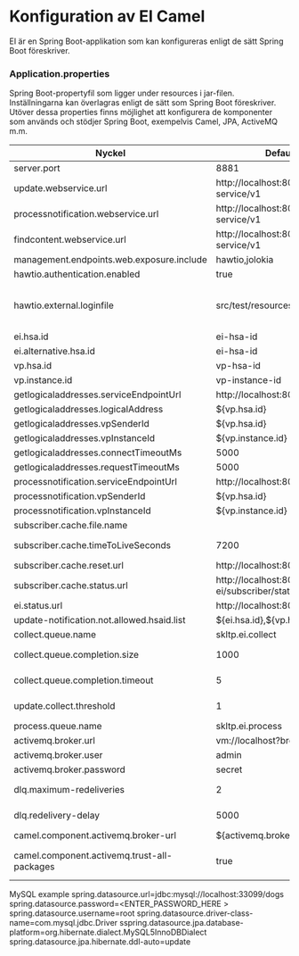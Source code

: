 # Konfiguration av EI Camel

EI är en Spring Boot-applikation som kan konfigureras enligt de sätt Spring Boot föreskriver.

### Application.properties ###
Spring Boot-propertyfil som ligger under resources i jar-filen. Inställningarna kan överlagras enligt de sätt som Spring Boot föreskriver. 
Utöver dessa properties finns möjlighet att konfigurera de komponenter som används och stödjer Spring Boot, exempelvis Camel, JPA, ActiveMQ m.m.

|Nyckel|Defaultvärde/Exempel|Beskrivning|
|----|------------------|---------|
| server.port | 8881 | Spring-boot server port |
| update.webservice.url | http://localhost:8081/skltp-ei/update-service/v1 |URL för Update webbtjänsten |
| processnotification.webservice.url | http://localhost:8081/skltp-ei/notification-service/v1 | URL för ProcessNotification webbtjänsten |
| findcontent.webservice.url | http://localhost:8082/skltp-ei/find-content-service/v1 | URL för FindContent webtjänsten |
| management.endpoints.web.exposure.include | hawtio,jolokia | Behöver vara 'hawtio,jolokia' för att hawtio ska köras |
| hawtio.authentication.enabled | true | Sätt till 'false' för att stänga av autentisering i hawtio |
| hawtio.external.loginfile | src/test/resources/users.properties | Sökväg till fil med hawtio-användare och lösenord. Användare behöver tillhöra rollen 'user' för att kunna logga in. Formatet beskrivs på: https://wiki.eclipse.org/Jetty/Tutorial/Realms#HashLoginService |
| ei.hsa.id | ei-hsa-id | EIs egna HSA id |
| ei.alternative.hsa.id | ei-hsa-id | Alternativ till EIs HSA-ID |
| vp.hsa.id | vp-hsa-id | VP's sender-ID för interna anrop |
| vp.instance.id | vp-instance-id | VP's instans-ID för interna anrop |
| getlogicaladdresses.serviceEndpointUrl | http://localhost:8080/vp/getlogicaladdreesses | Utgående URL till GLABSC tjänsten |
| getlogicaladdresses.logicalAddress | $\{vp.hsa.id\} | HSA id till GLABSC producenten |
| getlogicaladdresses.vpSenderId | $\{vp.hsa.id\} | VP's sender-ID för interna anrop |
| getlogicaladdresses.vpInstanceId | $\{vp.instance.id\} | VP's instans-ID för interna anrop |
| getlogicaladdresses.connectTimeoutMs | 5000 | Connect timeout ms för GLABSC anrop |
| getlogicaladdresses.requestTimeoutMs | 5000 | Request timeout ms för GLABSC anrop |
| processnotification.serviceEndpointUrl | http://localhost:8080/vp/processnotification | Utgående URL för ProcessNotifications |
| processnotification.vpSenderId | $\{vp.hsa.id\} | VP's sender-ID för interna anrop |
| processnotification.vpInstanceId | $\{vp.instance.id\} | VP's instans-ID för interna anrop |
| subscriber.cache.file.name |  | Filnamn för lokal cache av subscribers |
| subscriber.cache.timeToLiveSeconds | 7200 | Timeout innan subscriber cachen förnyas genom anrop med GLABSC tjänsten  |
| subscriber.cache.reset.url | http://localhost:8083/skltp-ei/resetcache | Adress för att tömma prenumerantcachen | 
| subscriber.cache.status.url | http://localhost:8083/skltp-ei/subscriber/status | Adress för att få status på prenumeranter |
| ei.status.url | http://localhost:8083/skltp-ei/status | Adress för att få status på EI |
| update-notification.not.allowed.hsaid.list | \${ei.hsa.id\},$\{vp.hsa.id\} | Otillåtna HSA-IDn för att undvika recirkulation av anrop  |
| collect.queue.name | skltp.ei.collect | Namn på collect kön i AMQ |
| collect.queue.completion.size | 1000 | Antal anrop i kön innan den collectas och skickas till process kön |
| collect.queue.completion.timeout | 5 | Max sekunder meddelande kan ligga i collect kön innan de skickas till processkön  |
| update.collect.threshold | 1 | Threshold för antal engagemang i ett anrop för att de ska hamna direkt i Process kön |
| process.queue.name | skltp.ei.process | Namn på processkön i AMQ  |
| activemq.broker.url | vm://localhost?broker.persistent=false | URL till AMQ broker  |
| activemq.broker.user | admin | Användarnamn för ActiveMQ-användare |
| activemq.broker.password | secret | Lösenord för ActiveMQ-användare |
| dlq.maximum-redeliveries | 2 | Antal leveransförsök som görs innan meddelanden hamnar i dead letter-kön. Standardinställningen är 0. |  
| dlq.redelivery-delay | 5000 | Tid mellan leveransförsök i millisekunder. Standardinställningen är 0 ms. |
| camel.component.activemq.broker-url | ${activemq.broker.url} | Adress till ActiveMQ | 
| camel.component.activemq.trust-all-packages | true | Standard för ActiveMQ är att inte tillåta serialisering av godtyckliga Javaobjekt. Denna inställning ändrar detta beteende. | 

[//]: # (These are reference links used in the body of this note and get stripped out when the markdown processor does its job. There is no need to format nicely because it shouldn't be seen. Thanks SO - http://stackoverflow.com/questions/4823468/store-comments-in-markdown-syntax)

   MySQL example
   spring.datasource.url=jdbc:mysql://localhost:33099/dogs
   spring.datasource.password=<ENTER_PASSWORD_HERE >
   spring.datasource.username=root
   spring.datasource.driver-class-name=com.mysql.jdbc.Driver
   sspring.datasource.jpa.database-platform=org.hibernate.dialect.MySQL5InnoDBDialect
   spring.datasource.jpa.hibernate.ddl-auto=update